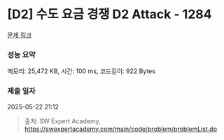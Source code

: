 # [D2] 수도 요금 경쟁 D2 Attack - 1284 

[문제 링크](https://swexpertacademy.com/main/code/problem/problemDetail.do?contestProbId=AV189xUaI8UCFAZN) 

### 성능 요약

메모리: 25,472 KB, 시간: 100 ms, 코드길이: 922 Bytes

### 제출 일자

2025-05-22 21:12



> 출처: SW Expert Academy, https://swexpertacademy.com/main/code/problem/problemList.do